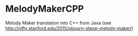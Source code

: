 # MelodyMakerCPP
Melody Maker translation into C++ from Java (see http://nifty.stanford.edu/2015/obourn-stepp-melody-maker/)
